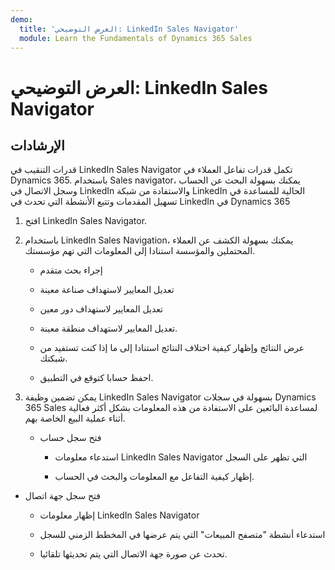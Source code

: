 ```yaml
---
demo:
  title: 'العرض التوضيحي: LinkedIn Sales Navigator'
  module: Learn the Fundamentals of Dynamics 365 Sales
---
```


# العرض التوضيحي: LinkedIn Sales Navigator

## الإرشادات

قدرات التنقيب في LinkedIn Sales Navigator تكمل قدرات تفاعل العملاء في Dynamics 365. باستخدام Sales navigator، يمكنك بسهولة البحث عن الحساب وسجل الاتصال في LinkedIn والاستفادة من شبكة LinkedIn الحالية للمساعدة في تسهيل المقدمات وتتبع الأنشطة التي تحدث في LinkedIn في Dynamics 365 

1. افتح LinkedIn Sales Navigator. 

2. باستخدام LinkedIn Sales Navigation، يمكنك بسهولة الكشف عن العملاء المحتملين والمؤسسة استنادا إلى المعلومات التي تهم مؤسستك. 

    - إجراء بحث متقدم

    - تعديل المعايير لاستهداف صناعة معينة

    - تعديل المعايير لاستهداف دور معين

    - تعديل المعايير لاستهداف منطقة معينة. 

    - عرض النتائج وإظهار كيفية اختلاف النتائج استنادا إلى ما إذا كنت تستفيد من شبكتك. 

    - احفظ حسابا كتوقع في التطبيق. 

3. يمكن تضمين وظيفة LinkedIn Sales Navigator بسهولة في سجلات Dynamics 365 Sales لمساعدة البائعين على الاستفادة من هذه المعلومات بشكل أكثر فعالية أثناء عملية البيع الخاصة بهم. 

    - فتح سجل حساب

        - استدعاء معلومات LinkedIn Sales Navigator التي تظهر على السجل

        - إظهار كيفية التفاعل مع المعلومات والبحث في الحساب. 

- فتح سجل جهة اتصال

    - إظهار معلومات LinkedIn Sales Navigator

    - استدعاء أنشطة "متصفح المبيعات" التي يتم عرضها في المخطط الزمني للسجل

    - تحدث عن صورة جهة الاتصال التي يتم تحديثها تلقائيا. 
